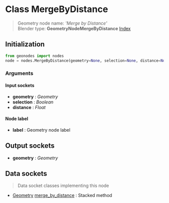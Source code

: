 
# Class MergeByDistance

> Geometry node name: _'Merge by Distance'_<br>Blender type:  **GeometryNodeMergeByDistance**
[Index](/docs/index.md)

## Initialization


```python
from geonodes import nodes
node = nodes.MergeByDistance(geometry=None, selection=None, distance=None, label=None)
```


### Arguments


#### Input sockets



- **geometry** : _Geometry_
- **selection** : _Boolean_
- **distance** : _Float_



#### Node label



- **label** : Geometry node label



## Output sockets



- **geometry** : _Geometry_



## Data sockets

> Data socket classes implementing this node


- [Geometry](../sockets/Geometry.md) [merge_by_distance](../sockets/Geometry.md#merge_by_distance) : Stacked method


